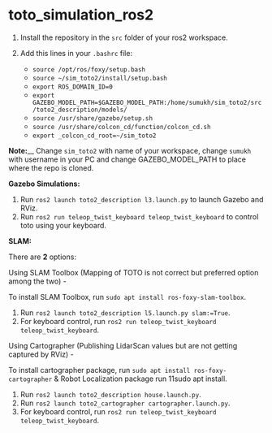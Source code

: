 # toto_simulation_ros2

1. Install the repository in the `src` folder of your ros2 workspace.

2. Add this lines in your `.bashrc` file:

   * `source /opt/ros/foxy/setup.bash`
   * `source ~/sim_toto2/install/setup.bash`
   * `export ROS_DOMAIN_ID=0` 
   * `export GAZEBO_MODEL_PATH=$GAZEBO_MODEL_PATH:/home/sumukh/sim_toto2/src/toto2_description/models/`
   * `source /usr/share/gazebo/setup.sh`
   * `source /usr/share/colcon_cd/function/colcon_cd.sh`
   * `export _colcon_cd_root=~/sim_toto2`
  
**Note:**__ Change `sim_toto2` with name of your workspace, change `sumukh` with username in your PC and change GAZEBO_MODEL_PATH to place where the repo is cloned.

**Gazebo Simulations:**

1. Run `ros2 launch toto2_description l3.launch.py` to launch Gazebo and RViz.
2. Run `ros2 run teleop_twist_keyboard teleop_twist_keyboard` to control toto using your keyboard.

**SLAM:**

There are **2** options:

Using SLAM Toolbox (Mapping of TOTO is not correct but preferred option among the two) - 

To install SLAM Toolbox, run `sudo apt install ros-foxy-slam-toolbox`.

1. Run `ros2 launch toto2_description l5.launch.py slam:=True`.
2. For keyboard control, run `ros2 run teleop_twist_keyboard teleop_twist_keyboard`.

Using Cartographer (Publishing LidarScan values but are not getting captured by RViz) -

To install cartographer package, run `sudo apt install ros-foxy-cartographer` & Robot Localization package run 11sudo apt install.

1. Run `ros2 launch toto2_description house.launch.py`.
2. Run `ros2 launch toto2_cartographer cartographer.launch.py`.
3. For keyboard control, run `ros2 run teleop_twist_keyboard teleop_twist_keyboard`.
